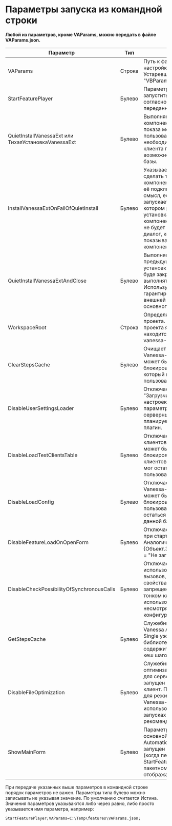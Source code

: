 # Параметры запуска из командной строки

**Любой из параметров, кроме VAParams, можно передать в файле VAParams.json.**

| Параметр | Тип | Описание |
|--|--|--|
| VAParams | Строка |Путь к файлу json с основными настройками Vanessa-Automation. Устаревшее значение параметра: "VBParams".|
| StartFeaturePlayer | Булево | Параметр означает, что нужно запустить тесты на выполнение, согласно параметрам переданным в VAParams.  |
| QuietInstallVanessaExt или ТихаяУстановкаVanessaExt | Булево | Выполняет тихую установку компоненты VanessaExt, без показа модального диалога пользователю. Для работы опции необходима установка толстого клиента платформы и возможность запускать файловые базы. |
| InstallVanessaExtOnFailOfQuietInstall | Булево | Указывает, что если не получилось сделать тихую установку компоненты все равно выполнять её подключение. Это имеет смысл, если Vanessa Automation запускается на компьютере, на котором ранее уже проводилась установка данной версии внешней компоненты VanessaExt, и поэтому не будет вызван модальный диалог, который платформа показывает при первой установке компоненты. |
| QuietInstallVanessaExtAndClose | Булево | Выполняет тоже самое, что и предыдущая опция, но после установки компоненты сеанс 1С буде закрыт. Тесты при этом выполняться не будут. Используется для гарантированной установки внешней компоненты до запуска основного сеанса тестирования. |
| WorkspaceRoot | Строка | Определяет путь к каталогу проекта. По умолчанию каталогом проекта являет каталог, в котором находится основная обработка vanessa-automation.epf |
| ClearStepsCache | Булево |  Очищает кеш шагов при запуске Vanessa-Automation. Параметр может быть полезен, чтобы блокировать загрузку кеша шагов, который мог остаться у данного пользователя в данной базе. |
| DisableUserSettingsLoader | Булево | Отключает работу плагина "Загрузчик пользовательских настроек". Использование параметра уменьшает количество серверных вызовов, если не планируется использовать даный плагин. |
| DisableLoadTestClientsTable | Булево | Отключает загрузку списка клиентов тестирования. Параметр может быть полезен, чтобы блокировать загрузку списка клиентов тестирования, который мог остаться у данного пользователя в данной базе. |
| DisableLoadConfig | Булево |  Отключает загрузку настроек Vanessa-Automation. Параметр может быть полезен, чтобы блокировать загрузку настроек пользователя, которые могли остаться у данного пользователя в данной базе. |
| DisableFeatureLoadOnOpenForm | Булево |  Отключает загрузку фича файла при старте Vanessa-Automation. Аналогично установке {Объект.ЗагрузкаФичПриОткрытии = "Не загружать"} |
| DisableCheckPossibilityOfSynchronousCalls | Булево |  Отключает проверку возможности использования синхронных вызовов, несмотря на то, что в свойствах конфигурации они явно запрещены. Это нужно, т.к. в тонком клиенте часто возможно использовать синхронные вызовы несмотря на настройки конфигурации. |
| GetStepsCache | Булево | Служебный. Нужен при сборке Vanessa Automation Single. Т.к. Single уже внутри содержит всю библиотеку шагов. И сразу же содержит в себе рассчитанный кеш шагов. |
| DisableFileOptimization | Булево |  Служебный. Отключает механизм оптимизации работы с файлами для серверных баз, когда сервер запущен на том же ПК, что и клиент. Параметр используется для режима самотестирования Vanessa-Automation и использовать его в реальных запусках тестов не рекомендуется. |
| ShowMainForm | Булево |  Параметр включает отображение основной формы Vanessa-Automation, когда фреймворк запущен в пакетном режиме (когда передан параметр StartFeaturePlayer). Иначе в пакетном режиме основная форма отображаться не будет. |


При передаче указанных выше параметров в командной строке порядок параметров не важен. Параметры типа булево можно записывать не указывая значение. По умолчанию считается Истина. Значения параметров указываются либо через равно, либо просто указывается имя параметра, например:

    StartFeaturePlayer;VAParams=C:\Temp\features\VAParams.json;
